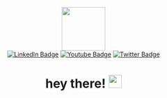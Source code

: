 <div id="header" align="center">
  <img src="https://media.giphy.com/media/v1.Y2lkPTc5MGI3NjExdTVjMzQ0NGRnaDhuajJncjVlZnNwd3A0bTJsaWIxaWJpdGNuNjY5ZSZlcD12MV9pbnRlcm5hbF9naWZfYnlfaWQmY3Q9cw/M9gbBd9nbDrOTu1Mqx/giphy.gif" width="100" />

  <div id="badges">
    <a href="my-linkedin-url"><img src="https://img.shields.io/badge/LinkedIn-blue?logo=linkedin&logoColor=white&style=for-the-badge" alt="LinkedIn Badge" /></a>
    <a href="my-youtube-url"><img src="https://img.shields.io/badge/YouTube-red?logo=youtube&logoColor=white&style=for-the-badge" alt="Youtube Badge" /></a>
    <a href="my-twitter-url"><img src="https://img.shields.io/badge/Twitter-blue?logo=twitter&logoColor=white&style=for-the-badge" alt="Twitter Badge" /></a>
  </div>

  <img src="https://komarev.com/ghpvc/?username=Didoni&style=flat-square&color=blue" alt="" />

  <h1>
    hey there!
    <img src="https://media.giphy.com/media/v1.Y2lkPTc5MGI3NjExZnRiZ3V5N3E3a3ZpczhvNGE1aTJrbHplcW11ZzFzMDU0aWRham56dyZlcD12MV9pbnRlcm5hbF9naWZfYnlfaWQmY3Q9cw/hvRJCLFzcasrR4ia7z/giphy.gif" width="30px" 
  </h1>
</div>
